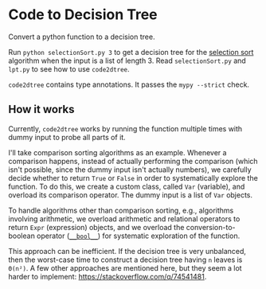 # Code to Decision Tree

Convert a python function to a decision tree.

Run `python selectionSort.py 3` to get a decision tree for
the [selection sort](https://en.wikipedia.org/wiki/Selection_sort) algorithm
when the input is a list of length 3.
Read `selectionSort.py` and `lpt.py` to see how to use `code2dtree`.

`code2dtree` contains type annotations. It passes the `mypy --strict` check.

## How it works

Currently, `code2dtree` works by running the function multiple times
with dummy input to probe all parts of it.

I'll take comparison sorting algorithms as an example.
Whenever a comparison happens, instead of actually performing the comparison
(which isn't possible, since the dummy input isn't actually numbers),
we carefully decide whether to return `True` or `False` in order
to systematically explore the function.
To do this, we create a custom class, called `Var` (variable),
and overload its comparison operator. The dummy input is a list of `Var` objects.

To handle algorithms other than comparison sorting, e.g., algorithms involving arithmetic,
we overload arithmetic and relational operators to return `Expr` (expression) objects,
and we overload the conversion-to-boolean operator
([`__bool__`](https://docs.python.org/3/reference/datamodel.html#object.__bool__))
for systematic exploration of the function.

This approach can be inefficient. If the decision tree is very unbalanced,
then the worst-case time to construct a decision tree having `n` leaves is `Θ(n²)`.
A few other approaches are mentioned here, but they seem a lot harder to implement:
<https://stackoverflow.com/q/74541481>.

